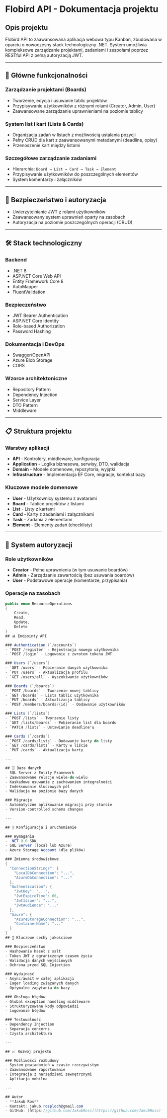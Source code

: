 # Flobird API - Dokumentacja projektu

## Opis projektu

Flobird API to zaawansowana aplikacja webowa typu Kanban, zbudowana w oparciu o nowoczesny stack technologiczny .NET. System umożliwia kompleksowe zarządzanie projektami, zadaniami i zespołami poprzez RESTful API z pełną autoryzacją JWT.

---

## 🚀 Główne funkcjonalności

### Zarządzanie projektami (Boards)

- Tworzenie, edycja i usuwanie tablic projektów
- Przypisywanie użytkowników z różnymi rolami (Creator, Admin, User)
- Zaawansowane zarządzanie uprawnieniami na poziomie tablicy

### System list i kart (Lists & Cards)

- Organizacja zadań w listach z możliwością ustalania pozycji
- Pełny CRUD dla kart z zaawansowanymi metadanymi (deadline, opisy)
- Przenoszenie kart między listami

### Szczegółowe zarządzanie zadaniami

- Hierarchia: `Board → List → Card → Task → Element`
- Przypisywanie użytkowników do poszczególnych elementów
- System komentarzy i załączników

---

## 🔐 Bezpieczeństwo i autoryzacja

- Uwierzytelnianie JWT z rolami użytkowników
- Zaawansowany system uprawnień oparty na zasobach
- Autoryzacja na poziomie poszczególnych operacji (CRUD)

---

## 🛠 Stack technologiczny

### Backend

- .NET 8
- ASP.NET Core Web API
- Entity Framework Core 8
- AutoMapper
- FluentValidation

### Bezpieczeństwo

- JWT Bearer Authentication
- ASP.NET Core Identity
- Role-based Authorization
- Password Hashing

### Dokumentacja i DevOps

- Swagger/OpenAPI
- Azure Blob Storage
- CORS

### Wzorce architektoniczne

- Repository Pattern
- Dependency Injection
- Service Layer
- DTO Pattern
- Middleware

---

## 📋 Struktura projektu

### Warstwy aplikacji

- **API** - Kontrolery, middleware, konfiguracja
- **Application** - Logika biznesowa, serwisy, DTO, walidacja
- **Domain** - Modele domenowe, repozytoria, wyjątki
- **Infrastructure** - Implementacja EF Core, migracje, kontekst bazy

### Kluczowe modele domenowe

- **User** - Użytkownicy systemu z avatarami
- **Board** - Tablice projektów z listami
- **List** - Listy z kartami
- **Card** - Karty z zadaniami i załącznikami
- **Task** - Zadania z elementami
- **Element** - Elementy zadań (checklisty)

---

## 🔐 System autoryzacji

### Role użytkowników

- **Creator** - Pełne uprawnienia (w tym usuwanie boardów)
- **Admin** - Zarządzanie zawartością (bez usuwania boardów)
- **User** - Podstawowe operacje (komentarze, przypisania)

### Operacje na zasobach

```csharp
public enum ResourceOperations
{
    Create,
    Read,
    Update,
    Delete
}
## 📊 Endpointy API

### Authentication (`/accounts`)
- `POST /register` - Rejestracja nowego użytkownika
- `POST /login` - Logowanie z zwrotem tokenu JWT

### Users (`/users`)
- `GET /users` - Pobieranie danych użytkownika
- `PUT /users` - Aktualizacja profilu
- `GET /users/all` - Wyszukiwanie użytkowników

### Boards (`/boards`)
- `POST /boards` - Tworzenie nowej tablicy
- `GET /boards` - Lista tablic użytkownika
- `PUT /boards` - Aktualizacja tablicy
- `POST /members/boards/{id}` - Dodawanie użytkowników

### Lists (`/lists`)
- `POST /lists` - Tworzenie listy
- `GET /lists/boards` - Pobieranie list dla boardu
- `PATCH /lists` - Ustawianie deadline'u

### Cards (`/cards`)
- `POST /cards/lists` - Dodawanie karty do listy
- `GET /cards/lists` - Karty w liście
- `PUT /cards` - Aktualizacja karty

---

## 🗄 Baza danych
- SQL Server z Entity Framework
- Zaawansowane relacje wiele-do-wielu
- Kaskadowe usuwanie z zachowaniem integralności
- Indeksowanie kluczowych pól
- Walidacja na poziomie bazy danych

### Migracje
- Automatyczne aplikowanie migracji przy starcie
- Version-controlled schema changes

---

## 🔧 Konfiguracja i uruchomienie

### Wymagania
- .NET 8.0 SDK
- SQL Server (local lub Azure)
- Azure Storage Account (dla plików)

### Zmienne środowiskowe
{
  "ConnectionStrings": {
    "LocalDbConnection": "...",
    "AzureDbConnection": "..."
  },
  "Authentication": {
    "JwtKey": "...",
    "JwtExpireTime": 60,
    "JwtIssuer": "...",
    "JwtAudience": "..."
  },
  "Azure": {
    "AzureStorageConnection": "...",
    "ContainerName": "..."
  }
}
## 🎯 Kluczowe cechy jakościowe

### Bezpieczeństwo
- Hashowanie haseł z salt
- Token JWT z ograniczonym czasem życia
- Walidacja danych wejściowych
- Ochrona przed SQL Injection

### Wydajność
- Async/await w całej aplikacji
- Eager loading związanych danych
- Optymalne zapytania do bazy

### Obsługa błędów
- Global exception handling middleware
- Strukturyzowane kody odpowiedzi
- Logowanie błędów

### Testowalność
- Dependency Injection
- Separacja concerns
- Czysta architektura

---

## 📈 Rozwój projektu

### Możliwości rozbudowy
- System powiadomień w czasie rzeczywistym
- Zaawansowane raportowanie
- Integracja z narzędziami zewnętrznymi
- Aplikacja mobilna

---

## Autor
- **Jakub Ros**
- Kontakt: jakub.rosploch@gmail.com
- GitHub: [https://github.com/JakubRoss](https://github.com/JakubRoss)
```
